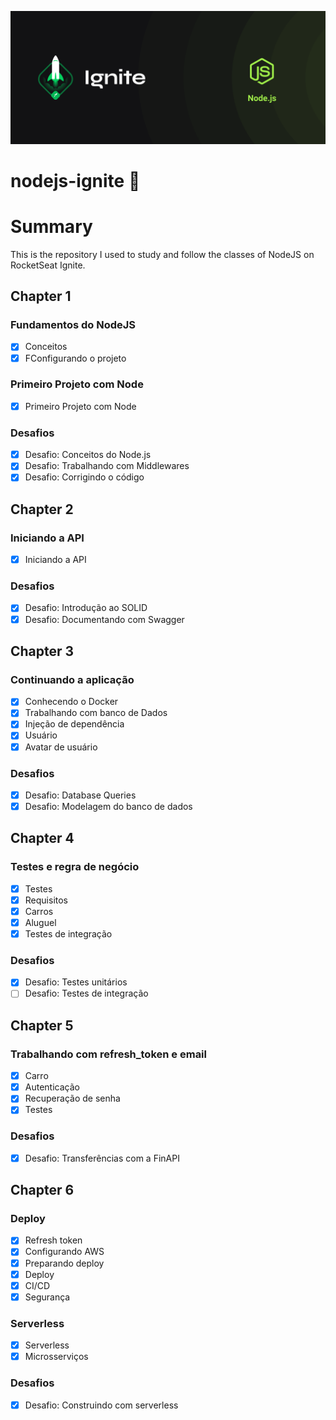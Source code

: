 ![ignite image](.github/cover-node.js.png)

# nodejs-ignite :rocket:

# Summary

This is the repository I used to study and follow the classes of NodeJS on RocketSeat Ignite.

## Chapter 1

### Fundamentos do NodeJS
- [x] Conceitos
- [x] FConfigurando o projeto

### Primeiro Projeto com Node

- [x] Primeiro Projeto com Node

### Desafios

- [x] Desafio: Conceitos do Node.js
- [x] Desafio: Trabalhando com Middlewares
- [x] Desafio: Corrigindo o código

## Chapter 2

### Iniciando a API

- [x] Iniciando a API

### Desafios

- [x] Desafio: Introdução ao SOLID
- [x] Desafio: Documentando com Swagger

## Chapter 3

### Continuando a aplicação

- [x] Conhecendo o Docker
- [x] Trabalhando com banco de Dados
- [x] Injeção de dependência
- [x] Usuário
- [x] Avatar de usuário

### Desafios

- [x] Desafio: Database Queries
- [x] Desafio: Modelagem do banco de dados

## Chapter 4 

### Testes e regra de negócio

- [x] Testes
- [x] Requisitos
- [x] Carros
- [x] Aluguel
- [x] Testes de integração

### Desafios

- [x] Desafio: Testes unitários
- [ ] Desafio: Testes de integração

## Chapter 5

### Trabalhando com refresh_token e email

- [x] Carro
- [x] Autenticação
- [x] Recuperação de senha
- [x] Testes

### Desafios

- [x] Desafio: Transferências com a FinAPI

## Chapter 6

### Deploy

- [x] Refresh token
- [x] Configurando AWS
- [x] Preparando deploy
- [x] Deploy
- [x] CI/CD
- [x] Segurança

### Serverless

- [x] Serverless
- [x] Microsserviços

### Desafios

- [x] Desafio: Construindo com serverless